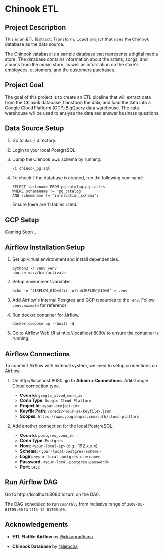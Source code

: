 # Chinook ETL

## Project Description

This is an ETL (Extract, Transform, Load) project that uses the Chinook database as the data source.

The Chinook database is a sample database that represents a digital media store. The database contains information about the artists, songs, and albums from the music store, as well as information on the store's employees, customers, and the customers purchases.


## Project Goal

The goal of this project is to create an ETL pipeline that will extract data from the Chinook database, transform the data, and load the data into a Google Cloud Platform (GCP) BigQuery data warehouse. The data warehouse will be used to analyze the data and answer business questions.


## Data Source Setup

1. Go to `data/` directory.

1. Login to your local PostgreSQL.

1. Dump the Chinook SQL schema by running:
    
    ```
    \i chinook_pg.sql
    ```

1. To check if the database is created, run the following command:
    
    ```
    SELECT tablename FROM pg_catalog.pg_tables 
    WHERE schemaname != 'pg_catalog' 
    AND schemaname != 'information_schema';
    ```

    Ensure there are 11 tables listed.

## GCP Setup

Coming Soon...


## Airflow Installation Setup

1. Set up virtual environment and install dependencies.
    
    ```
    python3 -m venv venv
    source venv/bin/activate
    ```

1. Setup environment variables.

    ```
    echo -e "AIRFLOW_UID=$(id -u)\nAIRFLOW_GID=0" > .env
    ```

1. Add Airflow's internal Postgres and GCP resources to the `.env`. Follow `.env.example` for reference.

1. Run docker container for Airflow.

    ```
    docker-compose up --build -d
    ```

1. Go to Airflow Web UI at http://localhost:8080/ to ensure the container is running.


## Airflow Connections

To connect Airflow with external system, we need to setup connections on Airflow.

1. On http://localhost:8080, go to **Admin > Connections**.  Add Google Cloud connection type.

    - **Conn Id**: `google_cloud_conn_id`
    - **Conn Type**: `Google Cloud Platform`
    - **Project Id**: `<your-project-id>`
    - **Keyfile Path**: `/creds/<your-sa-keyfile>.json`
    - **Scopes**: `https://www.googleapis.com/auth/cloud-platform`

1. Add another connection for the local PostgreSQL.

    - **Conn Id**: `postgres_conn_id`
    - **Conn Type**: `Postgres`
    - **Host**: `<your-local-ip>` (e.g.: 192.x.x.x)
    - **Schema**: `<your-local-postgres-schema>`
    - **Login**: `<your-local-postgres-username>`
    - **Password**: `<your-local-postgres-password>`
    - **Port**: `5432`


## Run Airflow DAG

Go to http://localhost:8080 to turn on the DAG.

The DAG scheduled to run `@monthly` from inclusive range of `2009-01-01T05:00` to `2013-12-01T05:00`.


## Acknowledgements

- **ETL Flatfile Airflow** by [@okzapradhana]((https://github.com/okzapradhana/etl-flatfile-airflow))

- **Chinook Database** by [@lerocha](https://github.com/lerocha/chinook-database)
